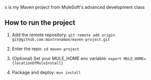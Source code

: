 s is my Maven project from MuleSoft's advanced development class

## How to run the project

1. Add the remote repository: `git remote add origin git@github.com:maxtronaman/maven-project.git`

1. Enter the repo: `cd maven-project`

1. (Optional) Set your MULE_HOME env variable: `export MULE_HOME={locationOfMuleInstall}`

1. Package and deploy: `mvn install`
